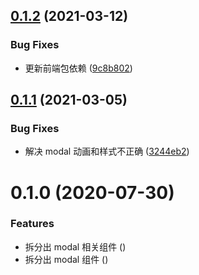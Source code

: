 ## [0.1.2](https://github.com/miaoxing/mxjs-modal/compare/v0.1.1...v0.1.2) (2021-03-12)


### Bug Fixes

* 更新前端包依赖 ([9c8b802](https://github.com/miaoxing/mxjs-modal/commit/9c8b80215a09edb7af1dc0ab3d4d1bd7902ce400))

## [0.1.1](https://github.com/miaoxing/mxjs-modal/compare/v0.1.0...v0.1.1) (2021-03-05)


### Bug Fixes

* 解决 modal 动画和样式不正确 ([3244eb2](https://github.com/miaoxing/mxjs-modal/commit/3244eb229d384b4668e50f124415290dc8a0db10))

# 0.1.0 (2020-07-30)


### Features

* 拆分出 modal 相关组件 ([](https://github.com/miaoxing/mxjs-modal/commit/))
* 拆分出 modal 组件 ([](https://github.com/miaoxing/mxjs-modal/commit/))
